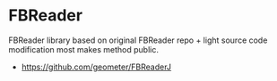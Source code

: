 # FBReader

FBReader library based on original FBReader repo + light source code modification most makes method public.

  * https://github.com/geometer/FBReaderJ